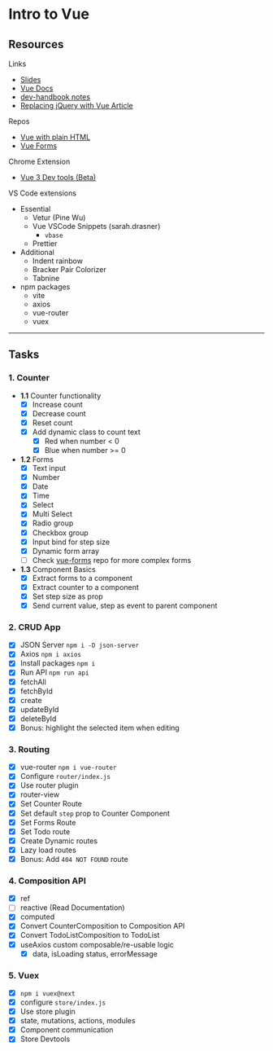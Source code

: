 # Intro to Vue

## Resources

Links
- [Slides](https://slides.com/pranay_teja/intro-to-vue)
- [Vue Docs](https://v3.vuejs.org/guide/introduction.html)
- [dev-handbook notes](https://dev-handbook.vercel.app/frontend/vue/vue)
- [Replacing jQuery with Vue Article](https://www.smashingmagazine.com/2018/02/jquery-vue-javascript)

Repos
- [Vue with plain HTML](https://github.com/Pranay-Tej/vue-plain-html)
- [Vue Forms](https://github.com/Pranay-Tej/vue-forms)

Chrome Extension
- [Vue 3 Dev tools (Beta)](https://chrome.google.com/webstore/detail/vuejs-devtools/ljjemllljcmogpfapbkkighbhhppjdbg)

VS Code extensions
- Essential
  - Vetur (Pine Wu)
  - Vue VSCode Snippets (sarah.drasner)
    - `vbase`
  - Prettier
- Additional
  - Indent rainbow
  - Bracker Pair Colorizer
  - Tabnine
- npm packages
  - vite
  - axios
  - vue-router
  - vuex

---

## Tasks

### 1. Counter

- **1.1** Counter functionality
  - [X] Increase count
  - [X] Decrease count
  - [X] Reset count
  - [X] Add dynamic class to count text
    - [X] Red when number < 0
    - [X] Blue when number >= 0

- **1.2** Forms
  - [X] Text input
  - [X] Number
  - [X] Date
  - [X] Time
  - [X] Select
  - [X] Multi Select
  - [X] Radio group
  - [X] Checkbox group
  - [X] Input bind for step size
  - [X] Dynamic form array
  - [ ] Check [vue-forms](https://github.com/Pranay-Tej/vue-forms) repo for more complex forms

- **1.3** Component Basics
  - [X] Extract forms to a component
  - [X] Extract counter to a component
  - [X] Set step size as prop
  - [X] Send current value, step as event to parent component

### 2. CRUD App

- [X] JSON Server `npm i -D json-server`
- [X] Axios `npm i axios`
- [X] Install packages `npm i`
- [X] Run API `npm run api`
- [X] fetchAll
- [X] fetchById
- [X] create
- [X] updateById
- [X] deleteById
- [X] Bonus: highlight the selected item when editing

### 3. Routing

- [X] vue-router `npm i vue-router`
- [X] Configure `router/index.js`
- [X] Use router plugin
- [X] router-view
- [X] Set Counter Route
- [X] Set default `step` prop to Counter Component
- [X] Set Forms Route
- [X] Set Todo route
- [X] Create Dynamic routes
- [X] Lazy load routes
- [X] Bonus: Add `404 NOT FOUND` route

### 4. Composition API

- [X] ref
- [ ] reactive (Read Documentation)
- [X] computed
- [X] Convert CounterComposition to Composition API
- [X] Convert TodoListComposition to TodoList
- [X] useAxios custom composable/re-usable logic
  - [X] data, isLoading status, errorMessage

### 5. Vuex

- [X] `npm i vuex@next`
- [X] configure `store/index.js`
- [X] Use store plugin
- [X] state, mutations, actions, modules
- [X] Component communication
- [X] Store Devtools
